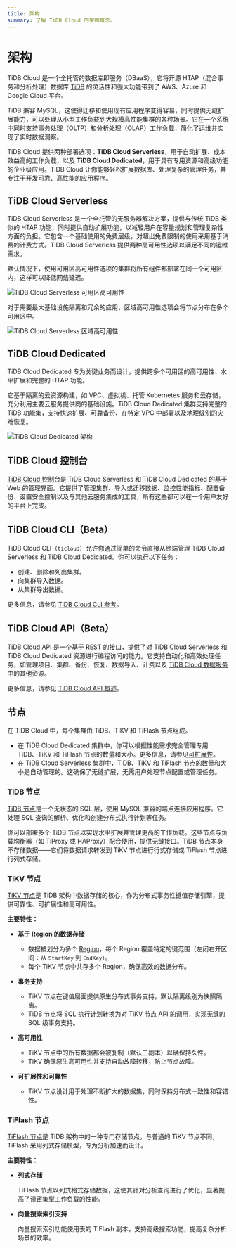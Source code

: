 ```yaml
---
title: 架构
summary: 了解 TiDB Cloud 的架构概念。
---
```


# 架构

TiDB Cloud 是一个全托管的数据库即服务（DBaaS），它将开源 HTAP（混合事务和分析处理）数据库 [TiDB](https://docs.pingcap.com/tidb/stable/overview) 的灵活性和强大功能带到了 AWS、Azure 和 Google Cloud 平台。

TiDB 兼容 MySQL，这使得迁移和使用现有应用程序变得容易，同时提供无缝扩展能力，可以处理从小型工作负载到大规模高性能集群的各种场景。它在一个系统中同时支持事务处理（OLTP）和分析处理（OLAP）工作负载，简化了运维并实现了实时数据洞察。

TiDB Cloud 提供两种部署选项：**TiDB Cloud Serverless**，用于自动扩展、成本效益高的工作负载，以及 **TiDB Cloud Dedicated**，用于具有专用资源和高级功能的企业级应用。TiDB Cloud 让你能够轻松扩展数据库、处理复杂的管理任务，并专注于开发可靠、高性能的应用程序。

## TiDB Cloud Serverless

TiDB Cloud Serverless 是一个全托管的无服务器解决方案，提供与传统 TiDB 类似的 HTAP 功能，同时提供自动扩展功能，以减轻用户在容量规划和管理复杂性方面的负担。它包含一个基础使用的免费层级，对超出免费限制的使用采用基于消费的计费方式。TiDB Cloud Serverless 提供两种高可用性选项以满足不同的运维需求。

默认情况下，使用可用区高可用性选项的集群将所有组件都部署在同一个可用区内，这样可以降低网络延迟。

![TiDB Cloud Serverless 可用区高可用性](https://docs-download.pingcap.com/media/images/docs/tidb-cloud/serverless-zonal-high-avaliability-aws.png)

对于需要最大基础设施隔离和冗余的应用，区域高可用性选项会将节点分布在多个可用区中。

![TiDB Cloud Serverless 区域高可用性](https://docs-download.pingcap.com/media/images/docs/tidb-cloud/serverless-regional-high-avaliability-aws.png)

## TiDB Cloud Dedicated

TiDB Cloud Dedicated 专为关键业务而设计，提供跨多个可用区的高可用性、水平扩展和完整的 HTAP 功能。

它基于隔离的云资源构建，如 VPC、虚拟机、托管 Kubernetes 服务和云存储，充分利用主要云服务提供商的基础设施。TiDB Cloud Dedicated 集群支持完整的 TiDB 功能集，支持快速扩展、可靠备份、在特定 VPC 中部署以及地理级别的灾难恢复。

![TiDB Cloud Dedicated 架构](https://docs-download.pingcap.com/media/images/docs/tidb-cloud/tidb-cloud-dedicated-architecture.png)

## TiDB Cloud 控制台

[TiDB Cloud 控制台](https://tidbcloud.com/)是 TiDB Cloud Serverless 和 TiDB Cloud Dedicated 的基于 Web 的管理界面。它提供了管理集群、导入或迁移数据、监控性能指标、配置备份、设置安全控制以及与其他云服务集成的工具，所有这些都可以在一个用户友好的平台上完成。

## TiDB Cloud CLI（Beta）

TiDB Cloud CLI（`ticloud`）允许你通过简单的命令直接从终端管理 TiDB Cloud Serverless 和 TiDB Cloud Dedicated。你可以执行以下任务：

- 创建、删除和列出集群。
- 向集群导入数据。
- 从集群导出数据。

更多信息，请参见 [TiDB Cloud CLI 参考](/tidb-cloud/cli-reference.md)。

## TiDB Cloud API（Beta）

TiDB Cloud API 是一个基于 REST 的接口，提供了对 TiDB Cloud Serverless 和 TiDB Cloud Dedicated 资源进行编程访问的能力。它支持自动化和高效处理任务，如管理项目、集群、备份、恢复、数据导入、计费以及 [TiDB Cloud 数据服务](/tidb-cloud/data-service-overview.md)中的其他资源。

更多信息，请参见 [TiDB Cloud API 概述](/tidb-cloud/api-overview.md)。

## 节点

在 TiDB Cloud 中，每个集群由 TiDB、TiKV 和 TiFlash 节点组成。

- 在 TiDB Cloud Dedicated 集群中，你可以根据性能需求完全管理专用 TiDB、TiKV 和 TiFlash 节点的数量和大小。更多信息，请参见[可扩展性](/tidb-cloud/scalability-concepts.md)。
- 在 TiDB Cloud Serverless 集群中，TiDB、TiKV 和 TiFlash 节点的数量和大小是自动管理的。这确保了无缝扩展，无需用户处理节点配置或管理任务。

### TiDB 节点

[TiDB 节点](/tidb-computing.md)是一个无状态的 SQL 层，使用 MySQL 兼容的端点连接应用程序。它处理 SQL 查询的解析、优化和创建分布式执行计划等任务。

你可以部署多个 TiDB 节点以实现水平扩展并管理更高的工作负载。这些节点与负载均衡器（如 TiProxy 或 HAProxy）配合使用，提供无缝接口。TiDB 节点本身不存储数据——它们将数据请求转发到 TiKV 节点进行行式存储或 TiFlash 节点进行列式存储。

### TiKV 节点

[TiKV 节点](/tikv-overview.md)是 TiDB 架构中数据存储的核心，作为分布式事务性键值存储引擎，提供可靠性、可扩展性和高可用性。

**主要特性：**

- **基于 Region 的数据存储**

    - 数据被划分为多个 [Region](https://docs.pingcap.com/tidb/dev/glossary#regionpeerraft-group)，每个 Region 覆盖特定的键范围（左闭右开区间：从 `StartKey` 到 `EndKey`）。
    - 每个 TiKV 节点中共存多个 Region，确保高效的数据分布。

- **事务支持**

    - TiKV 节点在键值层面提供原生分布式事务支持，默认隔离级别为快照隔离。
    - TiDB 节点将 SQL 执行计划转换为对 TiKV 节点 API 的调用，实现无缝的 SQL 级事务支持。

- **高可用性**

    - TiKV 节点中的所有数据都会被复制（默认三副本）以确保持久性。
    - TiKV 确保原生高可用性并支持自动故障转移，防止节点故障。

- **可扩展性和可靠性**

    - TiKV 节点设计用于处理不断扩大的数据集，同时保持分布式一致性和容错性。

### TiFlash 节点

[TiFlash 节点](/tiflash/tiflash-overview.md)是 TiDB 架构中的一种专门存储节点。与普通的 TiKV 节点不同，TiFlash 采用列式存储模型，专为分析加速而设计。

**主要特性：**

- **列式存储**

    TiFlash 节点以列式格式存储数据，这使其针对分析查询进行了优化，显著提高了读密集型工作负载的性能。

- **向量搜索索引支持**

    向量搜索索引功能使用表的 TiFlash 副本，支持高级搜索功能，提高复杂分析场景的效率。
